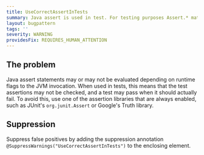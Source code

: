```yaml
---
title: UseCorrectAssertInTests
summary: Java assert is used in test. For testing purposes Assert.* matchers should be used.
layout: bugpattern
tags: ''
severity: WARNING
providesFix: REQUIRES_HUMAN_ATTENTION
---
```


<!--
*** AUTO-GENERATED, DO NOT MODIFY ***
To make changes, edit the @BugPattern annotation or the explanation in docs/bugpattern.
-->

## The problem
Java assert statements may or may not be evaluated depending on runtime flags to the JVM invocation. When used in tests, this means that the test assertions may not be checked, and a test may pass when it should actually fail.  To avoid this, use one of the assertion libraries that are always enabled, such as JUnit's `org.junit.Assert`  or Google's Truth library.

## Suppression
Suppress false positives by adding the suppression annotation `@SuppressWarnings("UseCorrectAssertInTests")` to the enclosing element.
